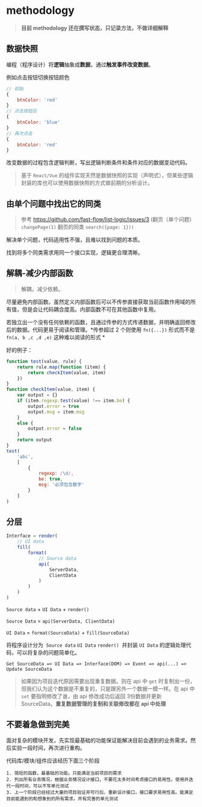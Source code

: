 # methodology

> **目前 methodology 还在撰写状态，只记录方法，不做详细解释**

## 数据快照

编程（程序设计）将**逻辑**抽象成**数据**，通过**触发事件改变数据**。

例如点击按钮切换按钮颜色

```js
// 初始
{
    btnColor: 'red'
}
// 点击按钮后
{
    btnColor: 'blue'
}
// 再次点击
{
    btnColor: 'red'
}
```

改变数据的过程包含逻辑判断，写出逻辑判断条件和条件对应的数据变动代码。

> 基于 `React/Vue` 的组件实现天然是数据快照的实现（声明式），但某些逻辑封装的库也可以使用数据快照的方式做前期的分析设计。

## 由单个问题中找出它的同类

> 参考 https://github.com/fast-flow/list-logic/issues/3  (翻页（单个问题） `changePage(1)`  翻页的同类 `search({page: 1}))`

解决单个问题，代码适用性不强，且难以找到问题的本质。

找到将多个同类需求用同一个接口实现，逻辑更合理清晰。

## 解耦-减少内部函数

> 解耦，减少依赖。

尽量避免内部函数。虽然定义内部函数后可以不传参直接获取当前函数作用域的所有值，但是会让代码耦合度高。内部函数不可在其他函数中复用。

若独立出一个没有任何依赖的函数，且通过传参的方式传递数据，并明确返回修改后的数据。代码更易于阅读和管理。*传参超过 2 个则使用  `fn({...})` 形式而不是 `fn(a, b ,c ,d ,e)` 这种难以阅读的形式 *

好的例子：
```js
function test(value, rule) {
    return rule.map(function (item) {
        return checkItem(value, item)
    })
}
function checkItem(value, item) {
    var output = {}
    if (item.regexp.test(value) !== item.be) {
        output.error = true
        output.msg = item.msg
    }
    else {
        output.error = false
    }
    return output
}
test(
    'abc',
    [
        {
            regexp: /\d/,
            be: true,
            msg: '必须包含数字'
        }
    ]
)
```

## 分层

```js
Interface = render(
    // UI data
    fill(
        format(
            // Source data
            api(
                ServerData,
                ClientData
            )
        )
    )
)
```
`Source data` + `UI Data` + `render() `

`Source Data` = `api(ServerData, ClientData)`

`UI Data` = `format(SourceData)` + `fill(SourceData)`

将程序设计分为  `Source data` `UI Data` `render()`  并封装 `UI Data` 的逻辑处理代码，可以将复杂的问题简单化。

`Get SourceData => UI Data => Interface(DOM) => Event => api(...) => Update SourceData`

> 如果因为项目迭代原因需要出现重复数据。则在 api 中 `get` 时复制出一份，但我们认为这个数据是不重复的，只是跟另外一个数据一模一样。在 api 中 `set` 要指明修改了谁，由 api 修改成功后返回 3份数据并更新 SourceData。**重复数据管理的复制和关联修改都在 api 中处理**

## 不要着急做到完美

面对复杂的模块开发，先实现最基础的功能保证能解决目前会遇到的业务需求。然后实验一段时间，再次进行重构。

代码库/模块/组件应该经历下面三个阶段

```
1. 简短的函数，最基础的功能。只能满足当前项目的需求
2. 列出所有业务情况，根据业务情况设计接口，不要花太多时间考虑接口的易用性。使用并迭代一段时间，可以不写单元测试
3. 上一个阶段已经经过大量的项目验证并可行后，重新设计接口，接口要求易用性高。能满足目前能遇到的和想象到的所有需求。并有完善的单元测试
```
